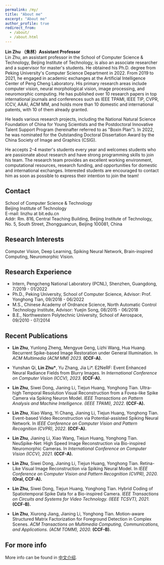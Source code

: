 ```yaml
---
permalink: /my/
title: "About me"
excerpt: "About me"
author_profile: true
redirect_from: 
  - /about/
  - /about.html
---
```


**Lin Zhu （朱林）Assistant Professor**  
Lin Zhu, an assistant professor in the School of Computer Science & Technology, Beijing Institute of Technology, is also an associate researcher and a supervisor for master's students. He obtained his Ph.D. degree from Peking University's Computer Science Department in 2022. From 2019 to 2021, he engaged in academic exchanges at the Artificial Intelligence Center of Peng Cheng Laboratory. His primary research areas include computer vision, neural morphological vision, image processing, and neuromorphic computing. He has published over 10 research papers in top international journals and conferences such as IEEE TPAMI, IEEE TIP, CVPR, ICCV, AAAI, ACM MM, and holds more than 10 domestic and international patents, with 10 of them already granted.

He leads various research projects, including the National Natural Science Foundation of China for Young Scientists and the Postdoctoral Innovative Talent Support Program (hereinafter referred to as "Boxin Plan"). In 2022, he was nominated for the Outstanding Doctoral Dissertation Award by the China Society of Image and Graphics (CSIG).

He accepts 2-4 master's students every year and welcomes students who are passionate about research and have strong programming skills to join his team. The research team provides an excellent working environment, computational resources, research funding, and opportunities for domestic and international exchanges. Interested students are encouraged to contact him as soon as possible to express their intention to join the team!

Contact
------
School of Computer Science & Technology  
Beijing Institute of Technology  
E-mail: linzhu at bit.edu.cn  
Addr: Rm. 816, Central Teaching Building, Beijing Institute of Technology, No. 5, South Street, Zhongguancun, Beijing 100081, China

Research Interests
------
Computer Vision, Deep Learning, Spiking Neural Network, Brain-inspired Computing, Neuromorphic Vision.


Research Experience
------
- Intern, Pengcheng National Laboratory (PCNL), Shenzhen, Guangdong, 7/2019 - 01/2022  
- Ph.D., Peking University, School of Computer Science, Advisor: Prof. Yonghong Tian, 09/2018 - 06/2022   
- M.S., Chinese Academy of Ordnance Science, North Automatic Control Technology Institute, Advisor: Yuejin Song, 08/2015 - 06/2018  
- B.E., Northwestern Polytechnic University, School of Aerospace, 09/2010 - 07/2014
 
Recent Publications
------
- **Lin Zhu**, Yunlong Zheng, Mengyue Geng, Lizhi Wang, Hua Huang. Recurrent Spike-based Image Restoration under General Illumination. In _ACM Multimedia (ACM MM) 2023._ **(CCF-A).**

- Yunshan Qi, **Lin Zhu\***, Yu Zhang, Jia Li\*. E2NeRF: Event Enhanced Neural Radiance Fields from Blurry Images. In _International Conference on Computer Vision (ICCV), 2023._ **(CCF-A).**

- **Lin Zhu**, Siwei Dong, Jianing Li, Tiejun Huang, Yonghong Tian. Ultra-high Temporal Resolution Visual Reconstruction from a Fovea-like Spike Camera via Spiking Neuron Model. _IEEE Transactions on Pattern Analysis and Machine Intelligence. (IEEE TPAMI), 2022._ **(CCF-A).**

- **Lin Zhu**, Xiao Wang, Yi Chang, Jianing Li, Tiejun Huang, Yonghong Tian. Event-based Video Reconstruction via Potential-assisted Spiking Neural Network. In _IEEE Conference on Computer Vision and Pattern Recognition (CVPR), 2022._ **(CCF-A).**

- **Lin Zhu**, Jianing Li, Xiao Wang, Tiejun Huang, Yonghong Tian. NeuSpike-Net: High Speed Image Reconstruction via Bio-inspired Neuromorphic Cameras. In _International Conference on Computer Vision (ICCV), 2021._ **(CCF-A).**

- **Lin Zhu**, Siwei Dong, Jianing Li, Tiejun Huang, Yonghong Tian. Retina-Like Visual Image Reconstruction via Spiking Neural Model. In _IEEE Conference on Computer Vision and Pattern Recognition (CVPR), 2020._ **(Oral, CCF-A).**

- **Lin Zhu**, Siwei Dong, Tiejun Huang, Yonghong Tian. Hybrid Coding of Spatiotemporal Spike Data for a Bio-inspired Camera. _IEEE Transactions on Circuits and Systems for Video Technology. (IEEE TCSVT), 2021._ **(CCF-B).**

- **Lin Zhu**, Xiurong Jiang, Jianing Li, Yonghong Tian. Motion-aware Structured Matrix Factorization for Foreground Detection in Complex Scenes. _ACM Transactions on Multimedia Computing, Communications, and Applications. (ACM TOMM), 2020._ **(CCF-B).**



For more info
------
More info can be found in [中文介绍](https://cs.bit.edu.cn/szdw/jsml/fjs/7125f0050e1244779308fa53add3e3b8/index.htm).
